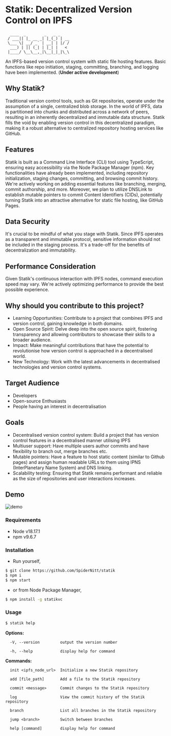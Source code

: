 # Statik: Decentralized Version Control on IPFS
```
  ____  _        _   _ _    
 / ___|| |_ __ _| |_(_) | __
 \___ \| __/ _` | __| | |/ /
  ___) | || (_| | |_| |   < 
 |____/ \__\__,_|\__|_|_|\_\

 ```

An IPFS-based version control system with static file hosting features. Basic functions like repo initiation, staging, committing, branching, and logging have been implemented. (**Under active development**)


## Why Statik?
Traditional version control tools, such as Git repositories, operate under the assumption of a single, centralized blob storage. In the world of IPFS, data is partitioned into chunks and distributed across a network of peers, resulting in an inherently decentralized and immutable data structure. Statik fills the void by enabling version control in this decentralized paradigm, making it a robust alternative to centralized repository hosting services like GitHub.

## Features
Statik is built as a Command Line Interface (CLI) tool using TypeScript, ensuring easy accessibility via the Node Package Manager (npm). Key functionalities have already been implemented, including repository initialization, staging changes, committing, and browsing commit history. We're actively working on adding essential features like branching, merging, commit authorship, and more. Moreover, we plan to utilize DNSLink to establish mutable pointers to commit Content Identifiers (CIDs), potentially turning Statik into an attractive alternative for static file hosting, like GitHub Pages.

## Data Security
It's crucial to be mindful of what you stage with Statik. Since IPFS operates as a transparent and immutable protocol, sensitive information should not be included in the staging process. It's a trade-off for the benefits of decentralization and immutability.

## Performance Consideration
Given Statik's continuous interaction with IPFS nodes, command execution speed may vary. We're actively optimizing performance to provide the best possible experience.

## Why should you contribute to this project?
- Learning Opportunities: Contribute to a project that combines IPFS and version control, gaining knowledge in both domains.
- Open Source Spirit: Delve deep into the open source spirit, fostering transparency and allowing contributors to showcase their skills to a broader audience.
- Impact: Make meaningful contributions that have the potential to revolutionise how version control is approached in a decentralised world.
- New Technology: Work with the latest advancements in decentralised technologies and version control systems.

## Target Audience
- Developers
- Open-source Enthusiasts
- People having an interest in decentralisation

## Goals
- Decentralised version control system: Build a project that has version control features in a decentralised manner utilising IPFS
- Multiuser support: Have multiple users author commits and have flexibility to branch out, merge branches etc.
- Mutable pointers: Have a feature to host static content (similar to Github pages) and assign human readable URLs to them using IPNS (InterPlanetary Name System) and DNS linking. 
- Scalability testing: Ensuring that Statik remains performant and reliable as the size of repositories and user interactions increases.

## Demo
![demo](assets/demo.gif)

### Requirements
- Node v18.17.1
- npm v9.6.7

### Installation
- Run yourself,
```bash
$ git clone https://github.com/SpiderNitt/statik
$ npm i
$ npm start
```
- or from Node Package Manager,
```bash
$ npm install -g statikvc
```

### Usage
```bash
$ statik help
```
**Options:**
```
  -V, --version         output the version number

  -h, --help            display help for command
```
**Commands:**
```
  init <ipfs_node_url>  Initialize a new Statik repository

  add [file_path]       Add a file to the Statik repository

  commit <message>      Commit changes to the Statik repository

  log                   View the commit history of the Statik repository

  branch                List all branches in the Statik repository
  
  jump <branch>         Switch between branches
  
  help [command]        display help for command
```
